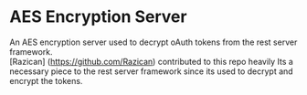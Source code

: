 # AES Encryption Server
An AES encryption server used to decrypt oAuth tokens from the rest server framework.  
[Razican] (https://github.com/Razican) contributed to this repo heavily
Its a necessary piece to the rest server framework since its used to decrypt and encrypt the tokens.
